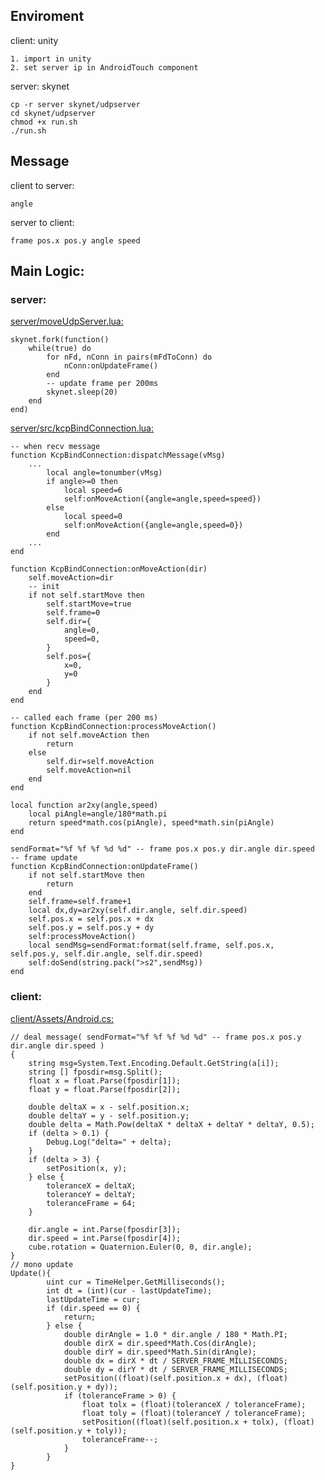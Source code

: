 ## Enviroment

client: unity

	1. import in unity
	2. set server ip in AndroidTouch component

server: skynet

	cp -r server skynet/udpserver
	cd skynet/udpserver
	chmod +x run.sh
	./run.sh


## Message

client to server:

	angle

server to client:

	frame pos.x pos.y angle speed


## Main Logic:

### server:

[server/moveUdpServer.lua:](server/moveUdpServer.lua)

	skynet.fork(function()
		while(true) do
			for nFd, nConn in pairs(mFdToConn) do
				nConn:onUpdateFrame()
			end
			-- update frame per 200ms
			skynet.sleep(20)
		end
	end)

[server/src/kcpBindConnection.lua:](server/src/kcpBindConnection.lua)

	-- when recv message
	function KcpBindConnection:dispatchMessage(vMsg)
		...
			local angle=tonumber(vMsg)
			if angle>=0 then
				local speed=6
				self:onMoveAction({angle=angle,speed=speed})
			else
				local speed=0
				self:onMoveAction({angle=angle,speed=0})
			end
		...
	end

	function KcpBindConnection:onMoveAction(dir)
		self.moveAction=dir
		-- init
		if not self.startMove then
			self.startMove=true
			self.frame=0
			self.dir={
				angle=0,
				speed=0,
			}
			self.pos={
				x=0,
				y=0
			}
		end
	end

	-- called each frame (per 200 ms)
	function KcpBindConnection:processMoveAction()
		if not self.moveAction then
			return
		else
			self.dir=self.moveAction
			self.moveAction=nil
		end
	end

	local function ar2xy(angle,speed)
		local piAngle=angle/180*math.pi
		return speed*math.cos(piAngle), speed*math.sin(piAngle)
	end

	sendFormat="%f %f %f %d %d" -- frame pos.x pos.y dir.angle dir.speed
	-- frame update
	function KcpBindConnection:onUpdateFrame()
		if not self.startMove then
			return
		end
		self.frame=self.frame+1
		local dx,dy=ar2xy(self.dir.angle, self.dir.speed)
		self.pos.x = self.pos.x + dx
		self.pos.y = self.pos.y + dy
		self:processMoveAction()
		local sendMsg=sendFormat:format(self.frame, self.pos.x, self.pos.y, self.dir.angle, self.dir.speed)
		self:doSend(string.pack(">s2",sendMsg))
	end


### client:

[client/Assets/Android.cs:](client/Assets/AndroidTouch.cs)

	// deal message( sendFormat="%f %f %f %d %d" -- frame pos.x pos.y dir.angle dir.speed )
	{
		string msg=System.Text.Encoding.Default.GetString(a[i]);
		string [] fposdir=msg.Split();
		float x = float.Parse(fposdir[1]);
		float y = float.Parse(fposdir[2]);

		double deltaX = x - self.position.x;
		double deltaY = y - self.position.y;
		double delta = Math.Pow(deltaX * deltaX + deltaY * deltaY, 0.5);
		if (delta > 0.1) {
			Debug.Log("delta=" + delta);
		}
		if (delta > 3) {
			setPosition(x, y);
		} else {
			toleranceX = deltaX;
			toleranceY = deltaY;
			toleranceFrame = 64;
		}

		dir.angle = int.Parse(fposdir[3]);
		dir.speed = int.Parse(fposdir[4]);
		cube.rotation = Quaternion.Euler(0, 0, dir.angle);
	}
	// mono update
	Update(){
			uint cur = TimeHelper.GetMilliseconds();
			int dt = (int)(cur - lastUpdateTime);
			lastUpdateTime = cur;
			if (dir.speed == 0) {
				return;
			} else {
				double dirAngle = 1.0 * dir.angle / 180 * Math.PI;
				double dirX = dir.speed*Math.Cos(dirAngle);
				double dirY = dir.speed*Math.Sin(dirAngle);
				double dx = dirX * dt / SERVER_FRAME_MILLISECONDS;
				double dy = dirY * dt / SERVER_FRAME_MILLISECONDS;
				setPosition((float)(self.position.x + dx), (float)(self.position.y + dy));
				if (toleranceFrame > 0) {
					float tolx = (float)(toleranceX / toleranceFrame);
					float toly = (float)(toleranceY / toleranceFrame);
					setPosition((float)(self.position.x + tolx), (float)(self.position.y + toly));
					toleranceFrame--;
				}
			}
	}

